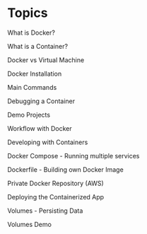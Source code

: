 # Topics

What is Docker?

What is a Container?
 
Docker vs Virtual Machine

Docker Installation

Main Commands

Debugging a Container

Demo Projects

Workflow with Docker

Developing with Containers

Docker Compose - Running multiple services

Dockerfile - Building own Docker Image

Private Docker Repository (AWS)

Deploying the Containerized App

Volumes - Persisting Data

Volumes Demo




